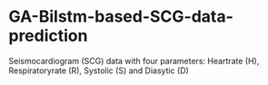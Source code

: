 # GA-Bilstm-based-SCG-data-prediction
Seismocardiogram (SCG) data with four parameters: Heartrate (H), Respiratoryrate (R), Systolic (S) and Diasytic (D)
